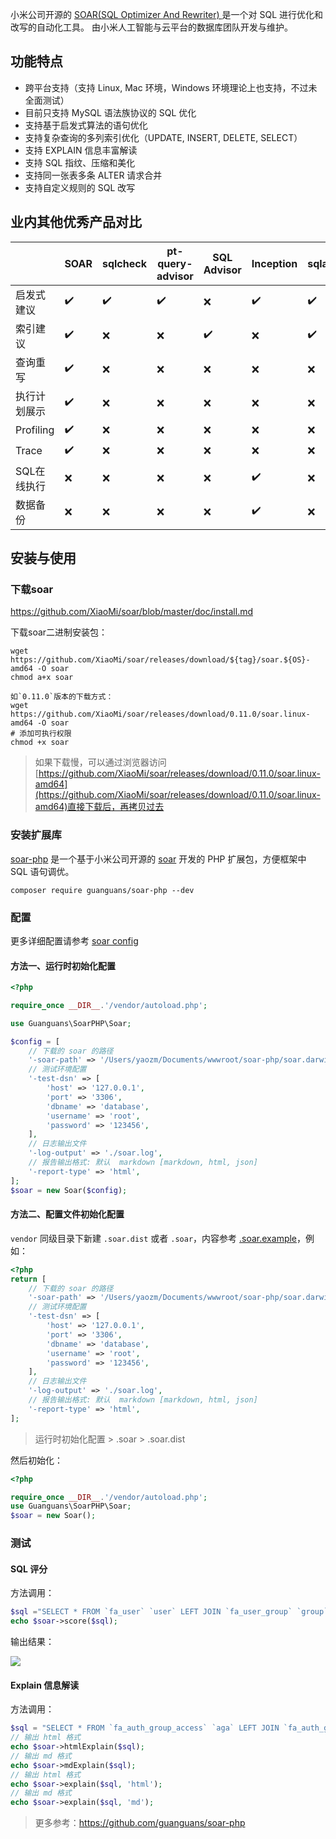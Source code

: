 小米公司开源的 [SOAR(SQL Optimizer And Rewriter) ](https://github.com/XiaoMi/soar) 是一个对 SQL 进行优化和改写的自动化工具。 由小米人工智能与云平台的数据库团队开发与维护。



## 功能特点

- 跨平台支持（支持 Linux, Mac 环境，Windows 环境理论上也支持，不过未全面测试）
- 目前只支持 MySQL 语法族协议的 SQL 优化
- 支持基于启发式算法的语句优化
- 支持复杂查询的多列索引优化（UPDATE, INSERT, DELETE, SELECT）
- 支持 EXPLAIN 信息丰富解读
- 支持 SQL 指纹、压缩和美化
- 支持同一张表多条 ALTER 请求合并
- 支持自定义规则的 SQL 改写



## 业内其他优秀产品对比

|              | SOAR | sqlcheck | pt-query-advisor | SQL Advisor | Inception | sqlautoreview |
| ------------ | ---- | -------- | ---------------- | ----------- | --------- | ------------- |
| 启发式建议   | ✔️    | ✔️        | ✔️                | ❌           | ✔️         | ✔️             |
| 索引建议     | ✔️    | ❌        | ❌                | ✔️           | ❌         | ✔️             |
| 查询重写     | ✔️    | ❌        | ❌                | ❌           | ❌         | ❌             |
| 执行计划展示 | ✔️    | ❌        | ❌                | ❌           | ❌         | ❌             |
| Profiling    | ✔️    | ❌        | ❌                | ❌           | ❌         | ❌             |
| Trace        | ✔️    | ❌        | ❌                | ❌           | ❌         | ❌             |
| SQL在线执行  | ❌    | ❌        | ❌                | ❌           | ✔️         | ❌             |
| 数据备份     | ❌    | ❌        | ❌                | ❌           | ✔️         | ❌             |



## 安装与使用

### 下载soar

https://github.com/XiaoMi/soar/blob/master/doc/install.md

下载soar二进制安装包：

```shell
wget https://github.com/XiaoMi/soar/releases/download/${tag}/soar.${OS}-amd64 -O soar
chmod a+x soar

如`0.11.0`版本的下载方式：
wget https://github.com/XiaoMi/soar/releases/download/0.11.0/soar.linux-amd64 -O soar
# 添加可执行权限
chmod +x soar
```

> 如果下载慢，可以通过浏览器访问[https://github.com/XiaoMi/soar/releases/download/0.11.0/soar.linux-amd64](https://github.com/XiaoMi/soar/releases/download/0.11.0/soar.linux-amd64)直接下载后，再拷贝过去



### 安装扩展库

[soar-php](https://github.com/guanguans/soar-php) 是一个基于小米公司开源的 [soar](https://github.com/XiaoMi/soar) 开发的 PHP 扩展包，方便框架中 SQL 语句调优。

```shell
composer require guanguans/soar-php --dev
```



### 配置

更多详细配置请参考 [soar config](https://github.com/XiaoMi/soar/blob/master/doc/config.md)

#### 方法一、运行时初始化配置

```php
<?php

require_once __DIR__.'/vendor/autoload.php';

use Guanguans\SoarPHP\Soar;

$config = [
    // 下载的 soar 的路径
    '-soar-path' => '/Users/yaozm/Documents/wwwroot/soar-php/soar.darwin-amd64',
    // 测试环境配置
    '-test-dsn' => [
        'host' => '127.0.0.1',
        'port' => '3306',
        'dbname' => 'database',
        'username' => 'root',
        'password' => '123456',
    ],
    // 日志输出文件
    '-log-output' => './soar.log',
    // 报告输出格式: 默认  markdown [markdown, html, json]
    '-report-type' => 'html',
];
$soar = new Soar($config);
```

#### 方法二、配置文件初始化配置

`vendor` 同级目录下新建 `.soar.dist` 或者 `.soar`，内容参考 [.soar.example](https://github.com/guanguans/soar-php/blob/master/.soar.example)，例如：

```php
<?php
return [
    // 下载的 soar 的路径
    '-soar-path' => '/Users/yaozm/Documents/wwwroot/soar-php/soar.darwin-amd64',
    // 测试环境配置
    '-test-dsn' => [
        'host' => '127.0.0.1',
        'port' => '3306',
        'dbname' => 'database',
        'username' => 'root',
        'password' => '123456',
    ],
    // 日志输出文件
    '-log-output' => './soar.log',
    // 报告输出格式: 默认  markdown [markdown, html, json]
    '-report-type' => 'html',
];
```

> 运行时初始化配置 > .soar > .soar.dist

然后初始化：

```php
<?php

require_once __DIR__.'/vendor/autoload.php';
use Guanguans\SoarPHP\Soar;
$soar = new Soar();
```



### 测试

#### SQL 评分

方法调用：

```php
$sql ="SELECT * FROM `fa_user` `user` LEFT JOIN `fa_user_group` `group` ON `user`.`group_id`=`group`.`id`;";
echo $soar->score($sql);
```



输出结果：

![](https://img-note.langyastudio.com/20201120153657.png?x-oss-process=style/watermark)

#### Explain 信息解读

方法调用：

```php
$sql = "SELECT * FROM `fa_auth_group_access` `aga` LEFT JOIN `fa_auth_group` `ag` ON `aga`.`group_id`=`ag`.`id`;";
// 输出 html 格式
echo $soar->htmlExplain($sql);
// 输出 md 格式
echo $soar->mdExplain($sql);
// 输出 html 格式
echo $soar->explain($sql, 'html');
// 输出 md 格式
echo $soar->explain($sql, 'md');
```



> 更多参考：https://github.com/guanguans/soar-php



















